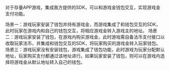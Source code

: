 对于存量APP游戏，集成我方提供的SDK，可以和游戏金钱包交互，实现游戏金支付功能。

场景一：游戏玩家安装了钱包并持有游戏金，而游戏集成了和钱包交互的SDK，此时玩家在游戏内和自己的钱包交互，将相应游戏金转入游戏主的地址。
场景二：游戏玩家安装了钱包，在游戏内购买游戏金，此时游戏需自备法币支付接口以收取玩家法币，并集成和钱包交互的SDK，将玩家购买的游戏金转入玩家钱包。
场景三：游戏玩家没有安装钱包，游戏集成了钱包功能，此时游戏为玩家分配默认地址，玩家购买支付都通过该地址进行。如果玩家安装了钱包，则可以在游戏内选择将游戏金从默认地址转入自己的钱包。

